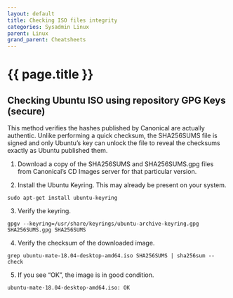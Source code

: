 ```yaml
---
layout: default
title: Checking ISO files integrity
categories: Sysadmin Linux
parent: Linux
grand_parent: Cheatsheets
---
```


# {{ page.title }} 

## Checking Ubuntu ISO using repository GPG Keys (secure)

This method verifies the hashes published by Canonical are actually authentic. 
Unlike performing a quick checksum, the SHA256SUMS file is signed and only Ubuntu’s key can unlock the file to reveal the checksums exactly as Ubuntu published them.

1. Download a copy of the SHA256SUMS and SHA256SUMS.gpg files from Canonical’s CD Images server for that particular version.

2. Install the Ubuntu Keyring. This may already be present on your system.
```
sudo apt-get install ubuntu-keyring
```

3. Verify the keyring.
```
gpgv --keyring=/usr/share/keyrings/ubuntu-archive-keyring.gpg SHA256SUMS.gpg SHA256SUMS
```

4. Verify the checksum of the downloaded image.
```
grep ubuntu-mate-18.04-desktop-amd64.iso SHA256SUMS | sha256sum --check
```

5. If you see “OK”, the image is in good condition.
```
ubuntu-mate-18.04-desktop-amd64.iso: OK
```


